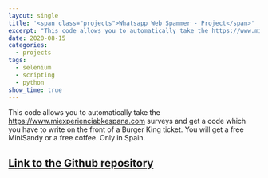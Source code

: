 ```yaml
---
layout: single
title: '<span class="projects">Whatsapp Web Spammer - Project</span>'
excerpt: "This code allows you to automatically take the https://www.miexperienciabkespana.com surveys and get a code which you have to write on the front of a Burger King ticket. You will get a free MiniSandy or a free coffee. Only in Spain."
date: 2020-08-15
categories:
  - projects
tags:  
  - selenium
  - scripting
  - python
show_time: true
---
```


This code allows you to automatically take the <https://www.miexperienciabkespana.com> surveys and get a code which you have to write on the front of a Burger King ticket. You will get a free MiniSandy or a free coffee. Only in Spain.

## [Link to the Github repository](https://github.com/jmlgomez73/BurguerKingSandyBot)
